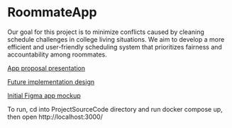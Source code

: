 # RoommateApp
Our goal for this project is to minimize conflicts caused by cleaning schedule challenges in college living situations. We aim to develop a more efficient and user-friendly scheduling system that prioritizes fairness and accountability among roommates. 

[App proposal presentation](https://docs.google.com/presentation/d/17TcnWHy2mB_vClbLAPpuz7lBqJ3q0ctNeBcWGRcaYcU/edit?usp=sharing)

[Future implementation design](https://www.figma.com/proto/m3pE2Os6Lo8diyJmlAYA04/Untitled?node-id=1-2&p=f&t=ac6xwuvMJWMKXFJq-0&scaling=scale-down&content-scaling=fixed&page-id=0%3A1&starting-point-node-id=1%3A2)

[Initial Figma app mockup](https://www.figma.com/design/h1DYk595fd7bzPT30PCPFL/Untitled?node-id=0-1&t=Frz4uOJLe1aDKqEf-0)

To run, cd into ProjectSourceCode directory and run docker compose up, then open http://localhost:3000/
